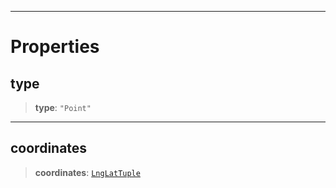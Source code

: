 ***

# Properties

## type

> **type**: `"Point"`

***

## coordinates

> **coordinates**: [`LngLatTuple`](LngLatTuple.md)
